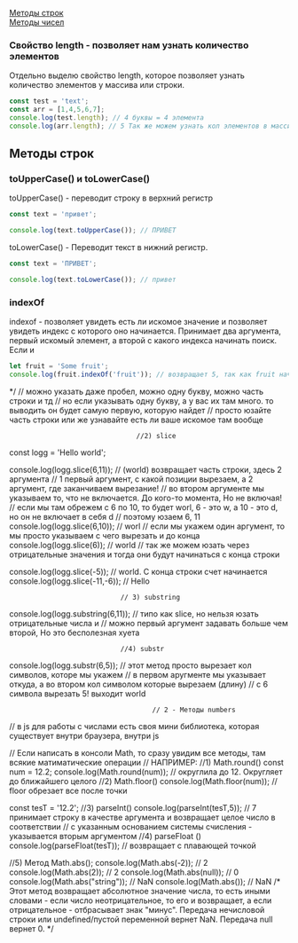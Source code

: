[Методы строк]()<br>
[Методы чисел]()<br>



### Свойство length - позволяет нам узнать количество элементов ###
Отдельно выделю свойство length, которое позволяет узнать количество элементов у массива или строки.
```javaScript
const test = 'text';
const arr = [1,4,5,6,7];
console.log(test.length); // 4 буквы = 4 элемента
console.log(arr.length); // 5 Так же можем узнать кол элементов в массиве
```
## <a name ='Strings'> Методы строк </a> ##


### toUpperCase() и toLowerCase() ###
toUpperCase() - переводит строку в верхний регистр
```javaScript
const text = 'привет';

console.log(text.toUpperCase()); // ПРИВЕТ
```
toLowerCase() - Переводит текст в нижний регистр.
```javaScript
const text = 'ПРИВЕТ';

console.log(text.toLowerCase()); // привет
```
### indexOf ###
indexof - позволяет увидеть есть ли искомое значение и позволяет увидеть индекс с которого оно начинается. Принимает два аргумента, первый искомый элемент, а второй с какого индекса начинать поиск. Если и
```javaScript
let fruit = 'Some fruit';
console.log(fruit.indexOf('fruit')); // возвращает 5, так как fruit начинается с 5 индекса.
```

*/
// можно указать даже пробел, можно одну букву, можно часть строки и тд
// но если указывать одну букву, а у вас их там много. то выводить он будет самую первую, которую найдет
// просто юзайте часть строки или же узнавайте есть ли ваше искомое там вообще

                                    //2) slice

const logg = 'Hello world';

console.log(logg.slice(6,11)); // (world) возвращает часть строки, здесь 2 аргумента
// 1 первый аргумент, с какой позиции вырезаем, а 2 аргумент, где заканчиваем вырезание!
//  во втором аргументе мы указываем то, что не включается. До кого-то момента, Но не включая!
// если мы там обрежем с 6 по 10, то будет worl, 6 - это w, а 10 - это d, но он не включает в себя d
// поэтому юзаем 6, 11
console.log(logg.slice(6,10)); // worl
// если мы укажем один аргумент, то мы просто указываем с чего вырезать и до конца
console.log(logg.slice(6)); // world
// так же можем юзать через отрицательные значения и тогда они будут начинаться с конца строки

console.log(logg.slice(-5)); // world. C конца строки счет начинается
console.log(logg.slice(-11,-6)); // Hello


                                // 3) substring

console.log(logg.substring(6,11)); // типо как slice, но нельзя юзать отрицательные числа и 
// можно первый аргумент задавать больше чем второй, Но это бесполезная хуета

                                //4) substr

console.log(logg.substr(6,5)); // этот метод просто вырезает кол символов, которе мы укажем
// в первом аругменте мы указывает откуда, а во втором кол символом которые вырезаем (длину)
// с 6 символа вырезать 5! выходит world



                                        // 2 - Методы numbers

// в js для работы с числами есть своя мини библиотека, которая существует внутри браузера, внутри js

// Если написать в консоли Math, то сразу увидим все методы, там всякие матиматические операции
// НАПРИМЕР:
//1) Math.round()
const num = 12.2;
console.log(Math.round(num)); // округлила до 12. Округляет до ближайшего целого
//2) Math.floor()
console.log(Math.floor(num)); // floor обрезает все после точки

const tesT = '12.2';
//3) parseInt()
console.log(parseInt(tesT,5)); // 7  принимает строку в качестве аргумента и возвращает целое число в соответствии
//  с указанным основанием системы счисления - указывается вторым аргументом
//4)  parseFloat ()
console.log(parseFloat(tesT)); // возвращает с плавающей точкой



//5) Метод  Math.abs();
console.log(Math.abs(-2)); // 2
console.log(Math.abs(2)); // 2
console.log(Math.abs(null)); // 0
console.log(Math.abs("string")); // NaN
console.log(Math.abs()); // NaN
/* Этот метод возвращает абсолютное значение числа, то есть иными словами - если число неотрицательное,
то его и возвращает, а если отрицательное - отбрасывает знак "минус".
 Передача нечисловой строки или undefined/пустой переменной вернет NaN. Передача null вернет 0. */

